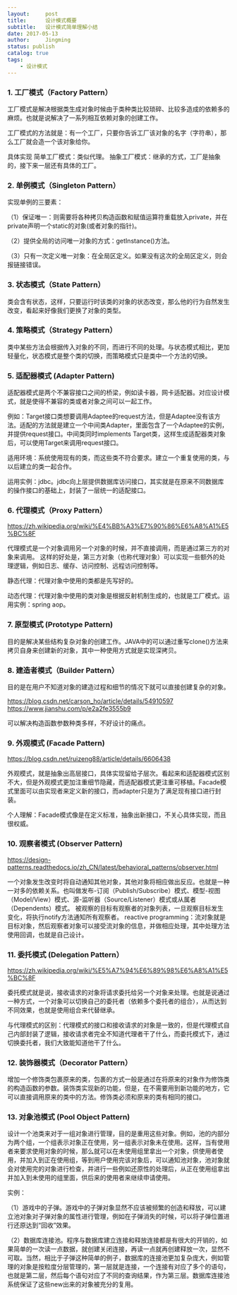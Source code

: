 ```yaml
---
layout:     post
title:      设计模式概要
subtitle:   设计模式简单理解小结
date: 2017-05-13
author:     Jingming
status: publish
catalog: true
tags:
    - 设计模式
---
```


### 1. 工厂模式（Factory Pattern）
工厂模式是解决根据类生成对象时候由于类种类比较琐碎、比较多造成的依赖多的麻烦。也就是说解决了一系列相互依赖对象的创建工作。

工厂模式的方法就是：有一个工厂，只要你告诉工厂该对象的名字（字符串），那么工厂就会造一个该对象给你。

具体实现
简单工厂模式：类似代理。
抽象工厂模式：继承的方式，工厂是抽象的，接下来一层还有具体的工厂。
### 2. 单例模式（Singleton Pattern）
实现单例的三要素：

（1）保证唯一：则需要将各种拷贝构造函数和赋值运算符重载放入private，并在private声明一个static的对象(或者对象的指针)。

（2）提供全局的访问唯一对象的方式：getInstance()方法。

（3）只有一次定义唯一对象：在全局区定义。如果没有这次的全局区定义，则会报链接错误。
### 3. 状态模式（State Pattern）
类会含有状态，这样，只要运行时该类的对象的状态改变，那么他的行为自然发生改变，看起来好像我们更换了对象的类型。
### 4. 策略模式（Strategy Pattern）
类中某些方法会根据传入对象的不同，而进行不同的处理。与状态模式相比，更加轻量化，状态模式是整个类的切换，而策略模式只是类中一个方法的切换。
### 5. 适配器模式 (Adapter Pattern)
适配器模式是两个不兼容接口之间的桥梁，例如读卡器，网卡适配器。对应设计模式，就是使得不兼容的类或者对象之间可以一起工作。

例如：Target接口类想要调用Adaptee的request方法，但是Adaptee没有该方法。适配的方法就是建立一个中间类Adapter，里面包含了一个Adaptee的实例，并提供request接口。中间类同时implements Target类，这样生成适配器类对象后，可以使用Target来调用request接口。

适用环境：系统使用现有的类，而这些类不符合要求。建立一个重复使用的类，与以后建立的类一起合作。

运用实例：jdbc。jdbc向上层提供数据库访问接口，其实就是在原来不同数据库的操作接口的基础上，封装了一层统一的适配接口。
### 6. 代理模式（Proxy Pattern）
https://zh.wikipedia.org/wiki/%E4%BB%A3%E7%90%86%E6%A8%A1%E5%BC%8F

代理模式是一个对象调用另一个对象的时候，并不直接调用，而是通过第三方的对象来调用。
这样的好处是，第三方对象（也称代理对象）可以实现一些额外的处理逻辑，例如日志、缓存、访问控制、远程访问控制等。

静态代理：代理对象中使用的类都是先写好的。

动态代理：代理对象中使用的类对象是根据反射机制生成的，也就是工厂模式。运用实例：spring aop。
### 7. 原型模式 (Prototype Pattern)
目的是解决某些结构复杂对象的创建工作。JAVA中的可以通过重写clone()方法来拷贝自身来创建新的对象，其中一种使用方式就是实现深拷贝。
### 8. 建造者模式（Builder Pattern）

目的是在用户不知道对象的建造过程和细节的情况下就可以直接创建复杂的对象。

https://blog.csdn.net/carson_ho/article/details/54910597
https://www.jianshu.com/p/e2a2fe3555b9

可以解决构造函数参数种类多样，不好设计的痛点。
### 9. 外观模式 (Facade Pattern)
https://blog.csdn.net/ruizeng88/article/details/6606438

外观模式，就是抽象出高层接口，具体实现留给子层次。看起来和适配器模式区别不大，但是外观模式更加注重细节隐藏，而适配器模式更注重可移植。Facade模式里面可以由实现者来定义新的接口，而adapter只是为了满足现有接口进行封装。

个人理解：Facade模式像是在定义标准，抽象出新接口，不关心具体实现，而且很权威。
### 10. 观察者模式 (Observer Pattern)
https://design-patterns.readthedocs.io/zh_CN/latest/behavioral_patterns/observer.html

一个对象发生改变时将自动通知其他对象，其他对象将相应做出反应。也就是一种一对多的依赖关系。也叫做发布-订阅（Publish/Subscribe）模式、模型-视图（Model/View）模式、源-监听器（Source/Listener）模式或从属者（Dependents）模式。
被观察的目标有观察者的对象列表，一旦观察目标发生变化，将执行notify方法通知所有观察者。
reactive programming：流对象就是目标对象，然后观察者对象可以接受流对象的信息，并做相应处理，其中处理方法使用回调，也就是自己设计。
### 11. 委托模式 (Delegation Pattern）
https://zh.wikipedia.org/wiki/%E5%A7%94%E6%89%98%E6%A8%A1%E5%BC%8F

委托模式就是说，接收请求的对象将请求委托给另一个对象来处理。也就是说通过一种方式，一个对象可以切换自己的委托者（依赖多个委托者的组合），从而达到不同效果，也就是使用组合来代替继承。

与代理模式的区别：代理模式的接口和接收请求的对象是一致的，但是代理模式自己内部封装了逻辑，接收请求者完全不知道代理者干了什么，而委托模式下，通过切换委托者，我们大致能知道他干了什么。
### 12. 装饰器模式（Decorator Pattern）
增加一个修饰类包裹原来的类，包裹的方式一般是通过在将原来的对象作为修饰类的构造函数的参数。装饰类实现新的功能，但是，在不需要用到新功能的地方，它可以直接调用原来的类中的方法。修饰类必须和原来的类有相同的接口。
### 13. 对象池模式 (Pool Object Pattern)
设计一个池类来对于一组对象进行管理，目的是重用这些对象。例如，池的内部分为两个组，一个组表示对象正在使用，另一组表示对象未在使用。这样，当有使用者来要求使用对象的时候，那么就可以在未使用组里拿出一个对象，供使用者使用，并加入到正在使用组，等到用户使用完该对象后，可以通知池对象，池对象就会对使用完的对象进行检查，并进行一些例如还原性的处理后，从正在使用组拿出并加入到未使用的组里面，供后来的使用者来继续申请使用。

实例：

（1）游戏中的子弹。游戏中的子弹对象显然不应该被频繁的创造和释放，可以建立池对象对子弹对象的属性进行管理，例如在子弹消失的时候，可以将子弹位置进行还原达到“回收”效果。

（2）数据库连接池。程序与数据库建立连接和释放连接都是有很大的开销的，如果简单的一次读一点数据，就创建关闭连接，再读一点就再创建释放一次，显然不可取。当然，相比于子弹这种简单的例子，数据库的连接池更加复杂庞大，例如管理的对象是按粒度分层管理的，第一层就是连接，一个连接有对应了多个的语句，也就是第二层，然后每个语句对应了不同的查询结果，作为第三层。数据库连接池系统保证了这些new出来的对象被充分的复用。
